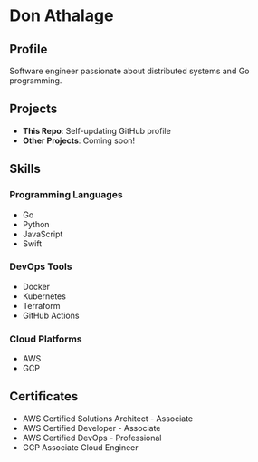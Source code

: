 # Don Athalage

## Profile

Software engineer passionate about distributed systems and Go programming.

## Projects

- **This Repo**: Self-updating GitHub profile
- **Other Projects**: Coming soon!

## Skills


### Programming Languages
- Go
- Python
- JavaScript
- Swift

### DevOps Tools
- Docker
- Kubernetes
- Terraform
- GitHub Actions

### Cloud Platforms
- AWS
- GCP


## Certificates


- AWS Certified Solutions Architect - Associate
- AWS Certified Developer - Associate
- AWS Certified DevOps - Professional
- GCP Associate Cloud Engineer
	

